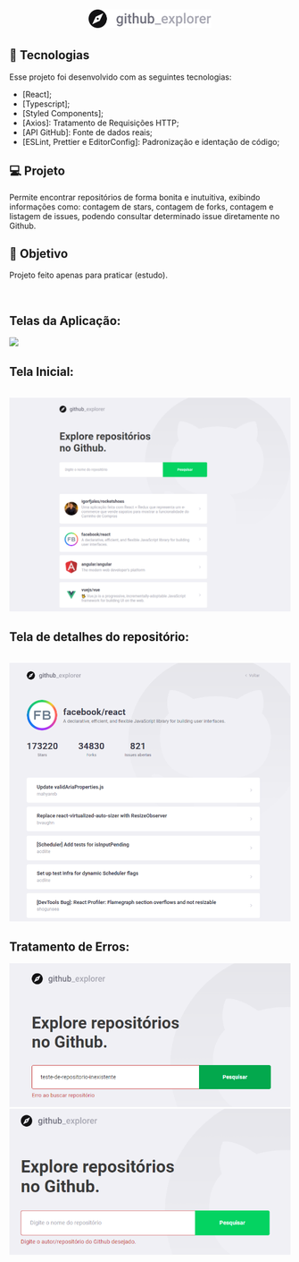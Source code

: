 <h1 align="center">
    <img alt="GithubExplorer" title="GithubExplorer" src="src/assets/logo.svg" width="220px" />
</h1>

## 🚀 Tecnologias

Esse projeto foi desenvolvido com as seguintes tecnologias:

- [React];
- [Typescript];
- [Styled Components];
- [Axios]: Tratamento de Requisições HTTP;
- [API GitHub]: Fonte de dados reais;
- [ESLint, Prettier e EditorConfig]: Padronização e identação de código;

## 💻 Projeto

Permite encontrar repositórios de forma bonita e inutuitiva, exibindo informações como: contagem de stars, contagem de forks, contagem e listagem de issues, podendo consultar determinado issue diretamente no Github.

## 🎯 Objetivo

Projeto feito apenas para praticar (estudo).

<br>

## Telas da Aplicação: 

<img src="src/assets/projeto.gif">

<br>

## Tela Inicial:

<br>

<img src="src/assets/Tela_inicialpng.png">

## Tela de detalhes do repositório:

<br>

<img src="src/assets/detalhes.png">

<br>

## Tratamento de Erros:

<img src="src/assets/teste_inexistente.png">

<br>

<img src="src/assets/teste_vazio.png">
